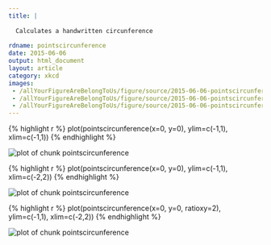 ```yaml
---
title: |
  
  Calculates a handwritten circunference
  
rdname: pointscircunference
date: 2015-06-06
output: html_document
layout: article
category: xkcd
images:
 - /allYourFigureAreBelongToUs/figure/source/2015-06-06-pointscircunference/pointscircunference-1.png
 - /allYourFigureAreBelongToUs/figure/source/2015-06-06-pointscircunference/pointscircunference-2.png
 - /allYourFigureAreBelongToUs/figure/source/2015-06-06-pointscircunference/pointscircunference-3.png
---
```





{% highlight r %}
plot(pointscircunference(x=0, y=0), ylim=c(-1,1), xlim=c(-1,1))
{% endhighlight %}

![plot of chunk pointscircunference](/allYourFigureAreBelongToUs/figure/source/2015-06-06-pointscircunference/pointscircunference-1.png) 

{% highlight r %}
plot(pointscircunference(x=0, y=0), ylim=c(-1,1), xlim=c(-2,2))
{% endhighlight %}

![plot of chunk pointscircunference](/allYourFigureAreBelongToUs/figure/source/2015-06-06-pointscircunference/pointscircunference-2.png) 

{% highlight r %}
plot(pointscircunference(x=0, y=0, ratioxy=2),  ylim=c(-1,1), xlim=c(-2,2))
{% endhighlight %}

![plot of chunk pointscircunference](/allYourFigureAreBelongToUs/figure/source/2015-06-06-pointscircunference/pointscircunference-3.png) 